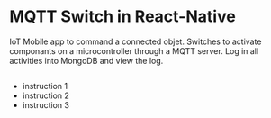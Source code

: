 # MQTT Switch in React-Native

IoT Mobile app to command a connected objet. Switches to activate componants on a microcontroller through a MQTT server. Log in all activities into MongoDB and view the log.

![]()



- instruction 1 
- instruction 2
- instruction 3
